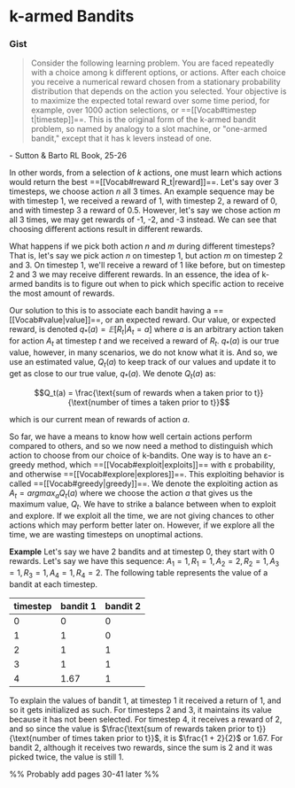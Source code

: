 # k-armed Bandits
### Gist
> Consider the following learning problem. You are faced repeatedly with a choice among k different options, or actions. After each choice you receive a numerical reward chosen from a stationary probability distribution that depends on the action you selected. Your objective is to maximize the expected total reward over some time period, for example, over 1000 action selections, or ==[[Vocab#timestep t|timestep]]==. This is the original form of the k-armed bandit problem, so named by analogy to a slot machine, or "one-armed bandit," except that it has k levers instead of one.

\- Sutton & Barto RL Book, 25-26

In other words, from a selection of *k* actions, one must learn which actions would return the best ==[[Vocab#reward R_t|reward]]==.  Let's say over 3 timesteps, we choose action *n* all 3 times. An example sequence may be with timestep 1, we received a reward of 1, with timestep 2, a reward of 0, and with timestep 3 a reward of 0.5. However, let's say we chose action *m* all 3 times, we may get rewards of -1, -2, and -3 instead. We can see that choosing different actions result in different rewards.

What happens if we pick both action *n* and *m* during different timesteps? That is, let's say we pick action *n* on timestep 1, but action *m* on timestep 2 and 3. On timestep 1, we'll receive a reward of 1 like before, but on timestep 2 and 3 we may receive different rewards. In an essence, the idea of k-armed bandits is to figure out when to pick which specific action to receive the most amount of rewards. 

Our solution to this is to associate each bandit having a ==[[Vocab#value|value]]==, or an expected reward. Our value, or expected reward, is denoted $q_*(a) = 𝔼[R_t | A_t = a]$ where $a$ is an arbitrary action taken for action $A_t$ at timestep $t$ and we received a reward of $R_t$. $q_*(a)$ is our true value, however, in many scenarios, we do not know what it is. And so, we use an estimated value, $Q_t(a)$ to keep track of our values and update it to get as close to our true value, $q_*(a)$. We denote $Q_t(a)$ as:

$$Q_t(a) = \frac{\text{sum of rewards when a taken prior to t}}{\text{number of times a taken prior to t}}$$

which is our current mean of rewards of action $a$.

So far, we have a means to know how well certain actions perform compared to others, and so we now need a method to distinguish which action to choose from our choice of k-bandits. One way is to have an ε-greedy method, which ==[[Vocab#exploit|exploits]]== with ε probability, and otherwise ==[[Vocab#explore|explores]]==. This exploiting behavior is called ==[[Vocab#greedy|greedy]]==. We denote the exploiting action as $A_t = argmax_a Q_t(a)$ where we choose the action $a$ that gives us the maximum value, $Q_t$. We have to strike a balance between when to exploit and explore. If we exploit all the time, we are not giving chances to other actions which may perform better later on. However, if we explore all the time, we are wasting timesteps on unoptimal actions.

**Example**
Let's say we have 2 bandits and at timestep 0, they start with 0 rewards. Let's say we have this sequence: $A_1 = 1, R_1 = 1, A_2 = 2, R_2 = 1, A_3 = 1, R_3 = 1, A_4 = 1, R_4 = 2$. The following table represents the value of a bandit at each timestep.

timestep | bandit 1 | bandit 2
-- | -- | --
0 | 0 | 0
1 | 1 | 0
2 | 1 | 1
3 | 1 | 1
4 | 1.67 | 1

To explain the values of bandit 1, at timestep 1 it received a return of 1, and so it gets initialized as such. For timesteps 2 and 3, it maintains its value because it has not been selected. For timestep 4, it receives a reward of 2, and so since the value is $\frac{\text{sum of rewards taken prior to t}}{\text{number of times taken prior to t}}$, it is $\frac{1 + 2}{2}$ or $1.67$. For bandit 2, although it receives two rewards, since the sum is 2 and it was picked twice, the value is still 1.

%%
Probably add pages 30-41 later
%%